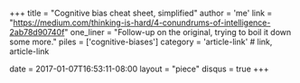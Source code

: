 +++
title     = "Cognitive bias cheat sheet, simplified"
author    = 'me'
link      = "https://medium.com/thinking-is-hard/4-conundrums-of-intelligence-2ab78d90740f"
one_liner = "Follow-up on the original, trying to boil it down some more."
piles     = ['cognitive-biases']
category  = 'article-link' # link, article-link

date      = 2017-01-07T16:53:11-08:00
layout    = "piece"
disqus    = true
+++

